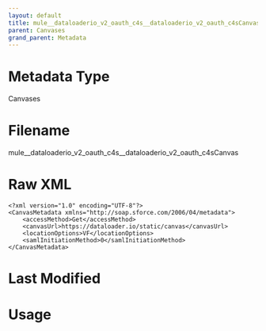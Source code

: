 ```yaml
---
layout: default
title: mule__dataloaderio_v2_oauth_c4s__dataloaderio_v2_oauth_c4sCanvas
parent: Canvases
grand_parent: Metadata
---
```

# Metadata Type
Canvases


# Filename 
mule__dataloaderio_v2_oauth_c4s__dataloaderio_v2_oauth_c4sCanvas


# Raw XML
```
<?xml version="1.0" encoding="UTF-8"?>
<CanvasMetadata xmlns="http://soap.sforce.com/2006/04/metadata">
    <accessMethod>Get</accessMethod>
    <canvasUrl>https://dataloader.io/static/canvas</canvasUrl>
    <locationOptions>VF</locationOptions>
    <samlInitiationMethod>0</samlInitiationMethod>
</CanvasMetadata>
```


# Last Modified


# Usage
